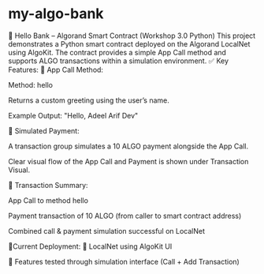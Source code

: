 # my-algo-bank
🔗 Hello Bank – Algorand Smart Contract (Workshop 3.0 Python) This project demonstrates a Python smart contract deployed on the Algorand LocalNet using AlgoKit. The contract provides a simple App Call method and supports ALGO transactions within a simulation environment.
✅ Key Features:
📜 App Call Method:

Method: hello

Returns a custom greeting using the user’s name.

Example Output: "Hello, Adeel Arif Dev"

💸 Simulated Payment:

A transaction group simulates a 10 ALGO payment alongside the App Call.

Clear visual flow of the App Call and Payment is shown under Transaction Visual.

🔄 Transaction Summary:

App Call to method hello

Payment transaction of 10 ALGO (from caller to smart contract address)

Combined call & payment simulation successful on LocalNet

📍Current Deployment:
📡 LocalNet using AlgoKit UI

🧪 Features tested through simulation interface (Call + Add Transaction)

